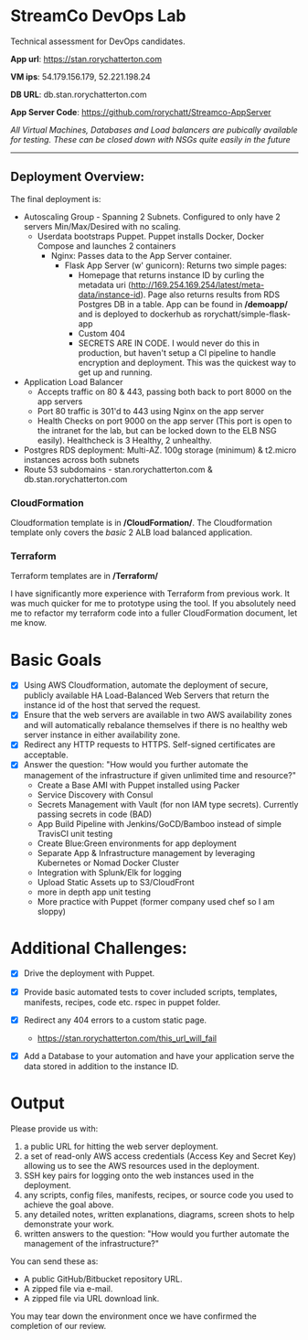 StreamCo DevOps Lab
==========

Technical assessment for DevOps candidates.

**App url**: https://stan.rorychatterton.com

**VM ips**: 54.179.156.179, 52.221.198.24

**DB URL**: db.stan.rorychatterton.com

**App Server Code**: https://github.com/rorychatt/Streamco-AppServer

*All Virtual Machines, Databases and Load balancers are pubically available for testing. These can be closed down with NSGs quite easily in the future*
***

## Deployment Overview:

The final deployment is:
- Autoscaling Group - Spanning 2 Subnets. Configured to only have 2 servers Min/Max/Desired with no scaling.
	- Userdata bootstraps Puppet. Puppet installs Docker, Docker Compose and launches 2 containers
	  - Nginx: Passes data to the App Server container.
		- Flask App Server (w' gunicorn): Returns two simple pages:
		 	- Homepage that returns instance ID by curling the metadata uri (http://169.254.169.254/latest/meta-data/instance-id). Page also returns results from RDS Postgres DB in a table. App can be found in **/demoapp/** and is deployed to dockerhub as rorychatt/simple-flask-app
			- Custom 404
			- SECRETS ARE IN CODE. I would never do this in production, but haven't setup a CI pipeline to handle encryption and deployment. This was the quickest way to get up and running.
- Application Load Balancer
	- Accepts traffic on 80 & 443, passing both back to port 8000 on the app servers
	- Port 80 traffic is 301'd to 443 using Nginx on the app server
	- Health Checks on port 9000 on the app server (This port is open to the intranet for the lab, but can be locked down to the ELB NSG easily). Healthcheck is 3 Healthy, 2 unhealthy.
- Postgres RDS deployment: Multi-AZ. 100g storage (minimum) & t2.micro instances across both subnets
- Route 53 subdomains - stan.rorychatterton.com & db.stan.rorychatterton.com

### CloudFormation
Cloudformation template is in **/CloudFormation/**.
The Cloudformation template only covers the *basic* 2 ALB load balanced application.

### Terraform
Terraform templates are in **/Terraform/**

I have significantly more experience with Terraform from previous work. It was much quicker for me to prototype using the tool. If you absolutely need me to refactor my terraform code into a fuller CloudFormation document, let me know.

Basic Goals
==========
- [x] Using AWS Cloudformation, automate the deployment of secure, publicly available HA Load-Balanced Web Servers that return the instance id of the host that served the request.
- [x] Ensure that the web servers are available in two AWS availability zones and will automatically rebalance themselves if there is no healthy web server instance in either availability zone.
- [x] Redirect any HTTP requests to HTTPS. Self-signed certificates are acceptable.
- [x] Answer the question: "How would you further automate the management of the infrastructure if given unlimited time and resource?"
	- Create a Base AMI with Puppet installed using Packer
	- Service Discovery with Consul
	- Secrets Management with Vault (for non IAM type secrets). Currently passing secrets in code (BAD)
	- App Build Pipeline with Jenkins/GoCD/Bamboo instead of simple TravisCI unit testing
	- Create Blue:Green environments for app deployment
	- Separate App & Infrastructure management by leveraging Kubernetes or Nomad Docker Cluster
	- Integration with Splunk/Elk for logging
	- Upload Static Assets up to S3/CloudFront
	- more in depth app unit testing
	- More practice with Puppet (former company used chef so I am sloppy)


Additional Challenges:
==========

- [x] Drive the deployment with Puppet.

- [x] Provide basic automated tests to cover included scripts, templates, manifests, recipes, code etc.
	rspec in puppet folder.

- [x] Redirect any 404 errors to a custom static page.
    - https://stan.rorychatterton.com/this_url_will_fail

- [x] Add a Database to your automation and have your application serve the data stored in addition to the instance ID.

Output
==========

Please provide us with:

1. a public URL for hitting the web server deployment.
2. a set of read-only AWS access credentials (Access Key and Secret Key) allowing us to see the AWS resources used in the deployment.
3. SSH key pairs for logging onto the web instances used in the deployment.
4. any scripts, config files, manifests, recipes, or source code you used to achieve the goal above.
5. any detailed notes, written explanations, diagrams, screen shots to help demonstrate your work.
6. written answers to the question: "How would you further automate the management of the infrastructure?"

You can send these as:

* A public GitHub/Bitbucket repository URL.
* A zipped file via e-mail.
* A zipped file via URL download link.

You may tear down the environment once we have confirmed the completion of our review.
